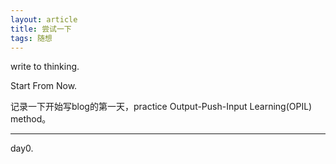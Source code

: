 ```yaml
---
layout: article
title: 尝试一下
tags: 随想
---
```


write to thinking.

<!--more-->

Start From Now.

记录一下开始写blog的第一天，practice Output-Push-Input Learning(OPIL) method。

---

day0.
